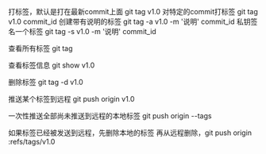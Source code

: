 
打标签，默认是打在最新commit上面
git tag v1.0
对特定的commit打标签
git tag v1.0 commit_id
创建带有说明的标签
git tag -a v1.0 -m '说明' commit_id
私钥签名一个标签
git tag -s v1.0 -m '说明' commit_id


查看所有标签
git tag


查看标签信息
git show v1.0


删除标签
git tag -d v1.0


推送某个标签到远程
git push origin v1.0


一次性推送全部尚未推送到远程的本地标签
git push origin --tags


如果标签已经被发送到远程，先删除本地的标签
再从远程删除，git push origin :refs/tags/v1.0
